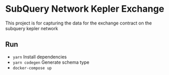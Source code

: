 # SubQuery Network Kepler Exchange

This project is for capturing the data for the exchange contract on the subquery kepler network

## Run

- `yarn` Install dependencies
- `yarn codegen` Generate schema type
- `docker-compose up`

